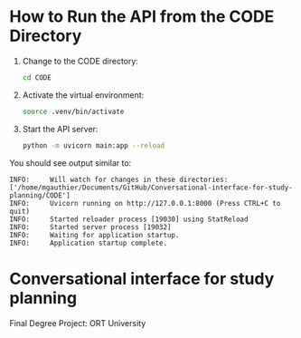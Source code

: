 # How to Run the API from the CODE Directory

1. Change to the CODE directory:
	```bash
	cd CODE
	```

2. Activate the virtual environment:
	```bash
	source .venv/bin/activate
	```

3. Start the API server:
	```bash
	python -m uvicorn main:app --reload
	```

You should see output similar to:
```
INFO:     Will watch for changes in these directories: ['/home/mgauthier/Documents/GitHub/Conversational-interface-for-study-planning/CODE']
INFO:     Uvicorn running on http://127.0.0.1:8000 (Press CTRL+C to quit)
INFO:     Started reloader process [19030] using StatReload
INFO:     Started server process [19032]
INFO:     Waiting for application startup.
INFO:     Application startup complete.
```
# Conversational interface for study planning
 Final Degree Project: ORT University
